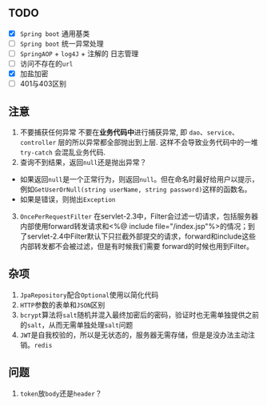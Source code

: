 ## TODO
 - [x] `Spring boot` 通用基类
 - [ ] `Spring boot` 统一异常处理 
 - [ ] `SpringAOP` + `log4J` + 注解的 日志管理
 - [ ] 访问不存在的`url`
 - [x] 加盐加密
 - [ ] 401与403区别
## 注意
1. 不要捕获任何异常
不要在**业务代码中**进行捕获异常, 即 `dao`、`service`、`controller` 层的所以异常都全部抛出到上层. 这样不会导致业务代码中的一堆  `try-catch`  会混乱业务代码.
2.  查询不到结果，返回`null`还是抛出异常？
- 如果返回`null`是一个正常行为，则返回`null`。但在命名时最好给用户以提示，例如`GetUserOrNull(string userName, string password)`这样的函数名。
- 如果是错误，则抛出`Exception`
3. `OncePerRequestFilter`
在servlet-2.3中，Filter会过滤一切请求，包括服务器内部使用forward转发请求和<%@ include file="/index.jsp"%>的情况；到了servlet-2.4中Filter默认下只拦截外部提交的请求，forward和include这些内部转发都不会被过滤，但是有时候我们需要 forward的时候也用到Filter。

## 杂项
1. `JpaRepository`配合`Optional`使用以简化代码
2. `HTTP`参数的表单和`JSON`区别
3. `bcrypt`算法将`salt`随机并混入最终加密后的密码，验证时也无需单独提供之前的`salt`，从而无需单独处理`salt`问题
4. `JWT`是自我校验的，所以是无状态的，服务器无需存储，但是是没办法主动注销。`redis`

## 问题
1. `token`放`body`还是`header`？

<!--stackedit_data:
eyJoaXN0b3J5IjpbLTEzNjE4NTEyNjksLTk1NTA4NTg1MiwtMT
Y3NjA3NjY3OCwtMTcwNDEyMjAxLC03NTg4NTQ0ODcsLTE2Mjk3
MjI3NjgsMjA0NDU5MTgwNiwtMTIyNDIyMDYxNiwtMTM1MjIwNz
Q3OCwtMTU5NDI0OTA4MSwtNjYxMDEzNzg5LDc0NzMwNjI4OSwz
MzM5Njc4Nyw4NDI5ODU5MjQsMTc4OTYzMjc2MCwxMTQ5MDMyOT
gyXX0=
-->